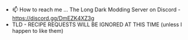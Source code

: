 - 📫 How to reach me ... The Long Dark Modding Server on Discord - https://discord.gg/DmEZK4XZ3g
- TLD - RECIPE REQUESTS WILL BE IGNORED AT THIS TIME (unless I happen to like them)

<!---
JTspectre/JTspectre is a ✨ special ✨ repository because its `README.md` (this file) appears on your GitHub profile.
You can click the Preview link to take a look at your changes.
--->
